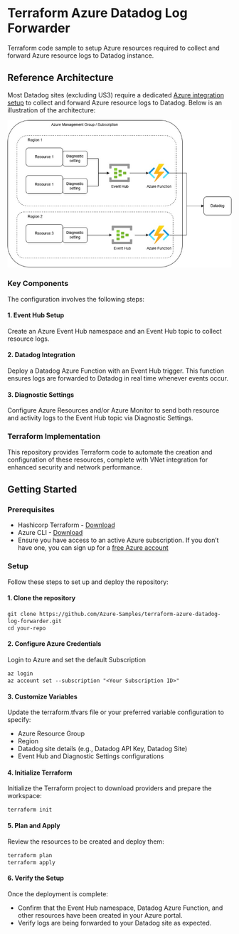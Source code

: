 # Terraform Azure Datadog Log Forwarder

Terraform code sample to setup Azure resources required to collect and forward Azure resource logs to Datadog instance.

## Reference Architecture

Most Datadog sites (excluding US3) require a dedicated [Azure integration setup](https://docs.datadoghq.com/logs/guide/azure-logging-guide/?tab=automatedinstallation) to collect and forward Azure resource logs to Datadog. Below is an illustration of the architecture:

![](./docs/logforwarding.jpg)

### Key Components

The configuration involves the following steps:

#### 1. Event Hub Setup

Create an Azure Event Hub namespace and an Event Hub topic to collect resource logs.

#### 2. Datadog Integration

Deploy a Datadog Azure Function with an Event Hub trigger. This function ensures logs are forwarded to Datadog in real time whenever events occur.

#### 3. Diagnostic Settings

Configure Azure Resources and/or Azure Monitor to send both resource and activity logs to the Event Hub topic via Diagnostic Settings.

### Terraform Implementation

This repository provides Terraform code to automate the creation and configuration of these resources, complete with VNet integration for enhanced security and network performance.

## Getting Started

### Prerequisites

- Hashicorp Terraform - [Download](https://developer.hashicorp.com/terraform/install)
- Azure CLI - [Download](https://learn.microsoft.com/en-us/cli/azure/install-azure-cli-windows)
- Ensure you have access to an active Azure subscription. If you don’t have one, you can sign up for a [free Azure account](https://azure.microsoft.com/en-gb/pricing/purchase-options/azure-account/search?icid=free-search)

### Setup

Follow these steps to set up and deploy the repository:

#### 1. Clone the repository

```
git clone https://github.com/Azure-Samples/terraform-azure-datadog-log-forwarder.git  
cd your-repo  
```

#### 2. Configure Azure Credentials

Login to Azure and set the default Subscription

```
az login  
az account set --subscription "<Your Subscription ID>"  
```

#### 3. Customize Variables

Update the terraform.tfvars file or your preferred variable configuration to specify:

- Azure Resource Group
- Region
- Datadog site details (e.g., Datadog API Key, Datadog Site)
- Event Hub and Diagnostic Settings configurations

#### 4. Initialize Terraform

Initialize the Terraform project to download providers and prepare the workspace:

```
terraform init  
```

#### 5. Plan and Apply

Review the resources to be created and deploy them:

```
terraform plan  
terraform apply  
```

#### 6. Verify the Setup

Once the deployment is complete:

- Confirm that the Event Hub namespace, Datadog Azure Function, and other resources have been created in your Azure portal.
- Verify logs are being forwarded to your Datadog site as expected.
